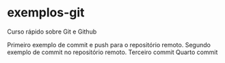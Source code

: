 # exemplos-git
Curso rápido sobre Git e Github

Primeiro exemplo de commit e push para o repositório remoto.
Segundo exemplo de commit no repositório remoto.
Terceiro commit
Quarto commit
